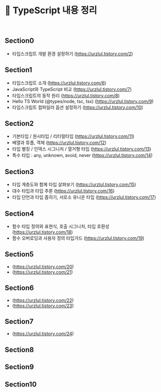 # 📘 TypeScript 내용 정리  
<br>

## Section0
- 타입스크립트 개발 환경 설정하기 (https://urzlul.tistory.com/2)

## Section1
- 타입스크립트 소개 (https://urzlul.tistory.com/6)
- JavaScript와 TypeScript 비교 (https://urzlul.tistory.com/7)
- 타입스크립트의 동작 원리 (https://urzlul.tistory.com/8)
- Hello TS World (@types/node, tsc, tsx) (https://urzlul.tistory.com/9)
- 타입스크립트 컴파일러 옵션 설정하기 (https://urzlul.tistory.com/10)

## Section2
- 기본타입 / 원시타입 / 리터럴타입 (https://urzlul.tistory.com/11)
- 배열과 튜플, 객체 (https://urzlul.tistory.com/12)
- 타입 별칭 / 인덱스 시그니처 / 열거형 타입 (https://urzlul.tistory.com/13)
- 특수 타입 : any, unknown, avoid, never (https://urzlul.tistory.com/14)

## Section3
- 타입 계층도와 함께 타입 살펴보기 (https://urzlul.tistory.com/15)
- 대수 타입과 타입 추론 (https://urzlul.tistory.com/16)
- 타입 단언과 타입 좁히기, 서로소 유니온 타입 (https://urzlul.tistory.com/17)

## Section4
- 함수 타입 정의와 표현식, 호출 시그니처, 타입 호환성 (https://urzlul.tistory.com/18)
- 함수 오버로딩과 사용자 정의 타입가드 (https://urzlul.tistory.com/19)

## Section5
- (https://urzlul.tistory.com/20)
- (https://urzlul.tistory.com/21)

## Section6
- (https://urzlul.tistory.com/22)
- (https://urzlul.tistory.com/23)

## Section7
- (https://urzlul.tistory.com/24)

## Section8

## Section9

## Section10
